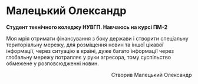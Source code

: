 <h1>Малецький Олександр</h1>
<strong>Студент технічного коледжу НУВГП. Навчаюсь на курсі ПМ-2</strong>
<p>Моя мрія отримати фінансування з боку держави і створити спеціальну територіальну мережу, для розміщення новин та іншої цікавої інформації, через ситуацію в країні, дуже багато інформації через глобальну мережу потрапляє у руки агресора, тому суспільство обмежене у розповсюдженні новин.</p>
<p align="right">Створив Малецький Олександр</p>

